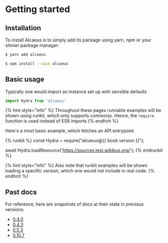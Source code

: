 # Getting started

## Installation

To install Alcaeus is to simply add its package using yarn, npm or your shinier package manager:

```bash
$ yarn add alcaeus
```

```bash
$ npm install --save alcaeus
```

## Basic usage

Typically one would import an instance set up with sensible defaults

```js
import Hydra from 'alcaeus'
```

{% hint style="info" %}
 Throughout these pages runnable examples will be shown using runkit, which only
 supports commonjs. Hence, the `require` function is used instead of ES6 imports
{% endhint %}

Here's a most basic example, which fetches an API entrypoint

{% runkit %}
const Hydra = require("alcaeus@{{ book.version }}");

await Hydra.loadResource('https://sources.test.wikibus.org/');
{% endrunkit %}

{% hint style="info" %}
 Also note that runkit examples will be shown loading a specific version,
 which one would not include in real code.
{% endhint %}

## Past docs

For reference, here are snapshots of docs at their state in previous versions:

* [0.4.0](../0.4.0)
* [0.4.3](../0.4.3)
* [0.5.3](../0.5.3)
* [0.10.7](../0.10.7)
